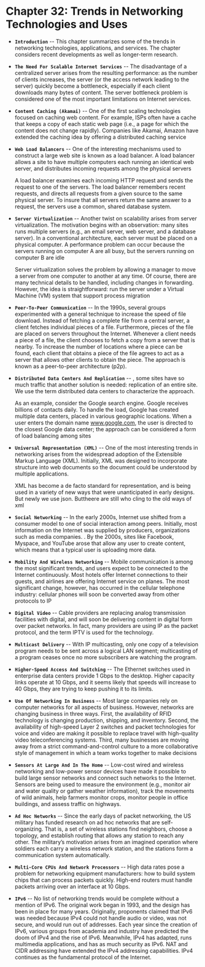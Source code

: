 # Chapter 32: Trends in Networking Technologies and Uses

- __`Introduction`__ -- This chapter summarizes some of the trends in networking technologies, applications, and services. The chapter considers recent developments as well as longer-term
research.

- __`The Need For Scalable Internet Services`__ -- The disadvantage of a centralized server arises from the resulting performance: as the
number of clients increases, the server (or the access network leading to the server)
quickly become a bottleneck, especially if each client downloads many bytes of content. The server bottleneck problem is considered one of the most important limitations
on Internet services.

- __`Content Caching (Akamai)`__ -- One of the first scaling technologies focused on caching web content. For example, ISPs often have a cache that keeps a copy of each static web page (i.e., a page for
which the content does not change rapidly). Companies like Akamai, Amazon have extended the caching idea by offering a distributed
caching service

- __`Web Load Balancers`__ --  One of
the interesting mechanisms used to construct a large web site is known as a load
balancer. A load balancer allows a site to have multiple computers each running an
identical web server, and distributes incoming requests among the physical servers

  A load balancer examines each incoming HTTP request and sends the request to
one of the servers. The load balancer remembers recent requests, and directs all requests from a given source to the same physical server. To insure that all servers return
the same answer to a request, the servers use a common, shared database system.

- __`Server Virtualization`__ -- Another twist on scalability arises from server virtualization. The motivation begins with an observation: many sites runs multiple servers (e.g., an email server, web
server, and a database server). In a conventional architecture, each server must be
placed on a physical computer.  A performance problem can occur because the servers
running on computer A are all busy, but the servers running on computer B are idle

  Server virtualization solves the problem by allowing a manager to move a server
from one computer to another at any time. Of course, there are many technical details
to be handled, including changes in forwarding. However, the idea is straightforward:
run the server under a Virtual Machine (VM) system that support process migration

- __`Peer-To-Peer Communication`__ -- In the 1990s, several groups experimented with a general technique to increase the
speed of file download. Instead of fetching a complete file from a central server, a
client fetches individual pieces of a file. Furthermore, pieces of the file are placed on
servers throughout the Internet. Whenever a client needs a piece of a file, the client
chooses to fetch a copy from a server that is nearby. To increase the number of locations where a piece can be found, each client that obtains a piece of the file agrees to
act as a server that allows other clients to obtain the piece. The approach is known as a
peer-to-peer architecture (p2p).

- __`Distributed Data Centers And Replication`__ -- , some sites have so much traffic that another solution is needed: replication of an entire site. We use the term distributed data
centers to characterize the approach.

  As an example, consider the Google search engine. Google receives billions of
contacts daily. To handle the load, Google has created multiple data centers, placed in
various geographic locations. When a user enters the domain name www.google.com,
the user is directed to the closest Google data center; the approach can be considered a
form of load balancing among sites

- __`Universal Representation (XML)`__ -- One of the most interesting trends in networking arises from the widespread adoption of the Extensible Markup Language (XML). Initially, XML was designed to incorporate structure into web documents so the document could be understood by multiple
applications.

  XML has become a de facto standard for representation, and is being used in a
variety of new ways that were unanticipated in early designs. But newly we use json. Buttheere are still who cling to the old ways of xml

- __`Social Networking`__ -- In the early 2000s, Internet use shifted from a consumer model to one of social interaction among peers. Initially, most information on the Internet was supplied by producers, organizations such as media companies. . By the 2000s, sites like Facebook, Myspace, and YouTube
arose that allow any user to create content, which means that a typical user is uploading
more data.

- __`Mobility And Wireless Networking`__ -- Mobile communication is among the most significant trends, and users expect to be
connected to the Internet continuously. Most hotels offer Internet connections to their
guests, and airlines are offering Internet service on planes. The most significant change, however,
has occurred in the cellular telephone industry: cellular phones will soon be converted
away from other protocols to IP

- __`Digital Video`__ -- Cable providers are replacing analog transmission facilities with digital, and will
soon be delivering content in digital form over packet networks. In fact, many providers are using IP as the packet protocol, and the term IPTV is used for the technology.

- __`Multicast Delivery`__ -- With IP multicasting, only one copy of a television program needs to
be sent across a logical LAN segment; multicasting of a program
ceases once no more subscribers are watching the program.

- __`Higher-Speed Access And Switching`__ -- The Ethernet switches used in enterprise data centers provide 1 Gbps to the desktop. Higher capacity links operate at 10 Gbps, and it seems likely that speeds will increase to 40 Gbps, they are trying to keep pushing it to its limits.

- __`Use Of Networking In Business`__ -- Most large companies rely on computer networks for all aspects of business. However, networks are changing business in three ways. First, the availability of RFID
technology is changing production, shipping, and inventory. Second, the availability of
high-speed Layer 2 switches and packet technologies for voice and video are making it
possible to replace travel with high-quality video teleconferencing systems. Third,
many businesses are moving away from a strict command-and-control culture to a more
collaborative style of management in which a team works together to make decisions

- __`Sensors At Large And In The Home`__ -- Low-cost wired and wireless networking and low-power sensor devices have made
it possible to build large sensor networks and connect such networks to the Internet.
Sensors are being used to measure the environment (e.g., monitor air and water quality
or gather weather information), track the movements of wild animals, help farmers
monitor crops, monitor people in office buildings, and assess traffic on highways.

- __`Ad Hoc Networks`__ -- Since the early days of packet networking, the US military has funded research on
ad hoc networks that are self-organizing. That is, a set of wireless stations find neighbors, choose a topology, and establish routing that allows any station to reach any other.
The military’s motivation arises from an imagined operation where soldiers each carry a
wireless network station, and the stations form a communication system automatically.

- __`Multi-Core CPUs And Network Processors`__ -- High data rates pose a problem for networking equipment manufacturers: how to
build system chips that can process packets quickly. High-end routers must handle packets
arriving over an interface at 10 Gbps.

- __`IPv6`__ -- No list of networking trends would be complete without a mention of IPv6. The
original work began in 1993, and the design has been in place for many years. Originally, proponents claimed that IPv6 was needed because IPv4 could not handle audio or
video, was not secure, and would run out of addresses. Each year since the creation of
IPv6, various groups from academia and industry have predicted the doom of IPv4 and
the rise of IPv6. Meanwhile, IPv4 has adapted, runs multimedia applications, and has
as much security as IPv6. NAT and CIDR addressing have extended the IPv4 addressing capabilities. IPv4 continues as the fundamental protocol of the Internet.

<br>
<br>
